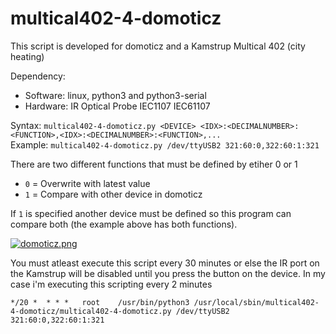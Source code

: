 # multical402-4-domoticz

This script is developed for domoticz and a Kamstrup Multical 402 (city heating)  

Dependency:
 * Software: linux, python3 and python3-serial  
 * Hardware: IR Optical Probe IEC1107 IEC61107  

Syntax:  `multical402-4-domoticz.py <DEVICE> <IDX>:<DECIMALNUMBER>:<FUNCTION>,<IDX>:<DECIMALNUMBER>:<FUNCTION>,...`  
Example: `multical402-4-domoticz.py /dev/ttyUSB2 321:60:0,322:60:1:321`

There are two different functions that must be defined by etiher 0 or 1
 * `0` = Overwrite with latest value  
 * `1` = Compare with other device in domoticz

If `1` is specified another device must be defined so this program can compare both (the example above has both functions).  

[![domoticz.png](https://s14.postimg.org/m4apmfvb5/domoticz.png)](https://postimg.org/image/af6pyh4cd/)  

You must atleast execute this script every 30 minutes or else the IR port on the Kamstrup will be disabled until you press the button on the device.
In my case i'm executing this scripting every 2 minutes

`*/20 *  * * *   root    /usr/bin/python3 /usr/local/sbin/multical402-4-domoticz/multical402-4-domoticz.py /dev/ttyUSB2 321:60:0,322:60:1:321`
